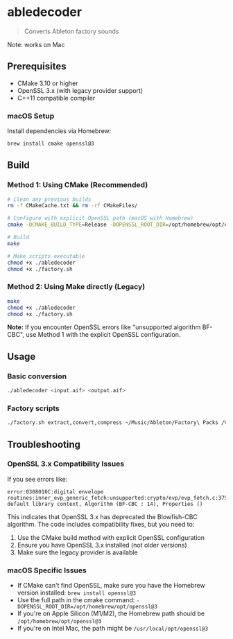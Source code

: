 # abledecoder

> Converts Ableton factory sounds

Note: works on Mac

## Prerequisites

- CMake 3.10 or higher
- OpenSSL 3.x (with legacy provider support)
- C++11 compatible compiler

### macOS Setup

Install dependencies via Homebrew:

```bash
brew install cmake openssl@3
```

## Build

### Method 1: Using CMake (Recommended)

```bash
# Clean any previous builds
rm -f CMakeCache.txt && rm -rf CMakeFiles/

# Configure with explicit OpenSSL path (macOS with Homebrew)
cmake -DCMAKE_BUILD_TYPE=Release -DOPENSSL_ROOT_DIR=/opt/homebrew/opt/openssl@3 .

# Build
make

# Make scripts executable
chmod +x ./abledecoder
chmod +x ./factory.sh
```

### Method 2: Using Make directly (Legacy)

```bash
make
chmod +x ./abledecoder
chmod +x ./factory.sh
```

**Note:** If you encounter OpenSSL errors like "unsupported algorithm BF-CBC", use Method 1 with the explicit OpenSSL
configuration.

## Usage

### Basic conversion

```bash
./abledecoder <input.aif> <output.aif>
```

### Factory scripts

```bash
./factory.sh extract,convert,compress ~/Music/Ableton/Factory\ Packs /Volumes/ALL/Factory\ Packs
```

## Troubleshooting

### OpenSSL 3.x Compatibility Issues

If you see errors like:

```
error:0308010C:digital envelope routines:inner_evp_generic_fetch:unsupported:crypto/evp/evp_fetch.c:375:Global default library context, Algorithm (BF-CBC : 14), Properties ()
```

This indicates that OpenSSL 3.x has deprecated the Blowfish-CBC algorithm. The code includes compatibility fixes, but
you need to:

1. Use the CMake build method with explicit OpenSSL configuration
2. Ensure you have OpenSSL 3.x installed (not older versions)
3. Make sure the legacy provider is available

### macOS Specific Issues

- If CMake can't find OpenSSL, make sure you have the Homebrew version installed: `brew install openssl@3`
- Use the full path in the cmake command: `-DOPENSSL_ROOT_DIR=/opt/homebrew/opt/openssl@3`
- If you're on Apple Silicon (M1/M2), the Homebrew path should be `/opt/homebrew/opt/openssl@3`
- If you're on Intel Mac, the path might be `/usr/local/opt/openssl@3`
